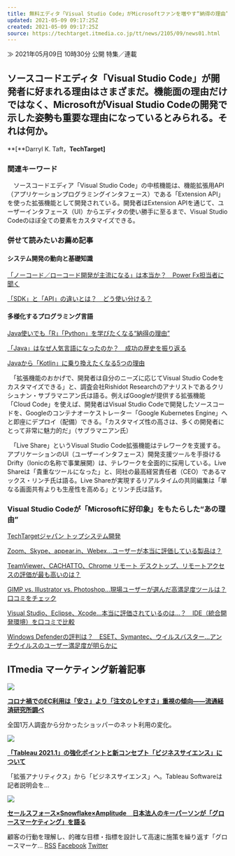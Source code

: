 ```yaml
---
title: 無料エディタ「Visual Studio Code」がMicrosoftファンを増やす“納得の理由”
updated: 2021-05-09 09:17:25Z
created: 2021-05-09 09:17:25Z
source: https://techtarget.itmedia.co.jp/tt/news/2105/09/news01.html
---
```


≫ 2021年05月09日 10時30分 公開
特集／連載

## ソースコードエディタ「Visual Studio Code」が開発者に好まれる理由はさまざまだ。機能面の理由だけではなく、MicrosoftがVisual Studio Codeの開発で示した姿勢も重要な理由になっているとみられる。それは何か。

**[**Darryl K. Taft，**TechTarget]**

### 関連キーワード

　ソースコードエディア「Visual Studio Code」の中核機能は、機能拡張用API（アプリケーションプログラミングインタフェース）である「Extension API」を使った拡張機能として開発されている。開発者はExtension APIを通じて、ユーザーインタフェース（UI）からエディタの使い勝手に至るまで、Visual Studio Codeのほぼ全ての要素をカスタマイズできる。

### 併せて読みたいお薦め記事

#### システム開発の動向と基礎知識

[「ノーコード／ローコード開発が主流になる」は本当か？　Power Fx担当者に聞く](https://techtarget.itmedia.co.jp/tt/news/2104/30/news09.html)

[「SDK」と「API」の違いとは？　どう使い分ける？](https://techtarget.itmedia.co.jp/tt/news/1911/07/news06.html)

#### 多様化するプログラミング言語

[Java使いでも「R」「Python」を学びたくなる“納得の理由”](https://techtarget.itmedia.co.jp/tt/news/2104/24/news01.html)

[「Java」はなぜ人気言語になったのか？　成功の歴史を振り返る](https://techtarget.itmedia.co.jp/tt/news/2103/07/news01.html)

[Javaから「Kotlin」に乗り換えたくなる5つの理由](https://techtarget.itmedia.co.jp/tt/news/2002/17/news06.html)

　「拡張機能のおかげで、開発者は自分のニーズに応じてVisual Studio Codeをカスタマイズできる」と、調査会社Rishidot Researchのアナリストであるクリシュナン・サブラマニアン氏は語る。例えばGoogleが提供する拡張機能「Cloud Code」を使えば、開発者はVisual Studio Codeで開発したソースコードを、Googleのコンテナオーケストレーター「Google Kubernetes Engine」へと即座にデプロイ（配備）できる。「カスタマイズ性の高さは、多くの開発者にとって非常に魅力的だ」（サブラマニアン氏）

　「Live Share」というVisual Studio Code拡張機能はテレワークを支援する。アプリケーションのUI（ユーザーインタフェース）開発支援ツールを手掛けるDrifty（Ionicの名称で事業展開）は、テレワークを全面的に採用している。Live Shareは「貴重なツールになった」と、同社の最高経営責任者（CEO）であるマックス・リンチ氏は語る。Live Shareが実現するリアルタイムの共同編集は「単なる画面共有よりも生産性を高める」とリンチ氏は話す。

### Visual Studio Codeが「Microsoftに好印象」をもたらした“あの理由”

[TechTargetジャパン トップ](https://techtarget.itmedia.co.jp/)[システム開発](https://techtarget.itmedia.co.jp/tt/develop/articles/)

[Zoom、Skype、appear.in、Webex…ユーザーが本当に評価している製品は？](https://www.itreview.jp/categories/web-conference?utm_source=itmedia_tt200326_01)

[TeamViewer、CACHATTO、Chrome リモート デスクトップ、リモートアクセスの評価が最も高いのは？](https://www.itreview.jp/categories/remote-access?utm_source=itmedia_tt200326_02)

[GIMP vs. Illustrator vs. Photoshop…現場ユーザーが選んだ高満足度ツールは？口コミをチェック](https://www.itreview.jp/categories/graphic-design?utm_source=itmedia_tt200326_03)

[Visual Studio、Eclipse、Xcode…本当に評価されているのは…？　IDE（統合開発環境）を口コミで比較](https://www.itreview.jp/categories/vpn?utm_source=itmedia_tt200326_04)

[Windows Defenderの評判は？　ESET、Symantec、ウイルスバスター…アンチウイルスのユーザー満足度が明らかに](https://www.itreview.jp/categories/antivirus?utm_source=itmedia_tt200326_05)

## ITmedia マーケティング新着記事

[![](https://image.itmedia.co.jp/mm/articles/2105/07/news143.jpg)](https://marketing.itmedia.co.jp/mm/articles/2105/07/news143.html)

**[コロナ禍でのEC利用は「安さ」より「注文のしやすさ」重視の傾向――流通経済研究所調べ](https://marketing.itmedia.co.jp/mm/articles/2105/07/news143.html)**

全国1万人調査から分かったショッパーのネット利用の変化。

[![](https://image.itmedia.co.jp/mm/articles/2105/07/news087.jpg)](https://marketing.itmedia.co.jp/mm/articles/2105/07/news087.html)

**[「Tableau 2021.1」の強化ポイントと新コンセプト「ビジネスサイエンス」について](https://marketing.itmedia.co.jp/mm/articles/2105/07/news087.html)**

「拡張アナリティクス」から「ビジネスサイエンス」へ。Tableau Softwareは記者説明会を...

[![](https://image.itmedia.co.jp/mm/articles/2105/06/news121.jpg)](https://marketing.itmedia.co.jp/mm/articles/2105/06/news121.html)

**[セールスフォース×Snowflake×Amplitude　日本法人のキーパーソンが「グロースマーケティング」を語る](https://marketing.itmedia.co.jp/mm/articles/2105/06/news121.html)**

顧客の行動を理解し、的確な目標・指標を設計して高速に施策を繰り返す「グロースマーケ...
[RSS](https://rss.itmedia.co.jp/rss/2.0/techtarget.xml)
[Facebook](https://www.facebook.com/TechTargetJapan)
[Twitter](https://twitter.com/techtarget_itm)